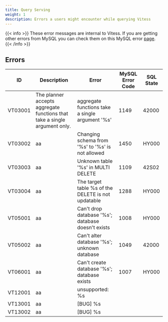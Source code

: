 ```yaml
---
title: Query Serving
weight: 1
description: Errors a users might encounter while querying Vitess
---
```


{{< info >}}
These error messages are internal to Vitess. If you are getting other errors from MySQL you can check them on this MySQL error [page](https://dev.mysql.com/doc/mysql-errors/5.7/en/server-error-reference.html).
{{< /info >}}

<!-- start -->
## Errors

| ID | Description | Error | MySQL Error Code | SQL State |
| --- | --- | --- | --- | --- |
| VT03001 | The planner accepts aggregate functions that take a single argument only. | aggregate functions take a single argument '%s' | 1149 | 42000 |
| VT03002 | aa | Changing schema from '%s' to '%s' is not allowed | 1450 | HY000 |
| VT03003 | aa | Unknown table '%s' in MULTI DELETE | 1109 | 42S02 |
| VT03004 | aa | The target table %s of the DELETE is not updatable | 1288 | HY000 |
| VT05001 | aa | Can't drop database '%s'; database doesn't exists | 1008 | HY000 |
| VT05002 | aa | Can't alter database '%s'; unknown database | 1049 | 42000 |
| VT06001 | aa | Can't create database '%s'; database exists | 1007 | HY000 |
| VT12001 | aa | unsupported: %s |  |  |
| VT13001 | aa | [BUG] %s |  |  |
| VT13002 | aa | [BUG] %s |  |  |
<!-- end -->
